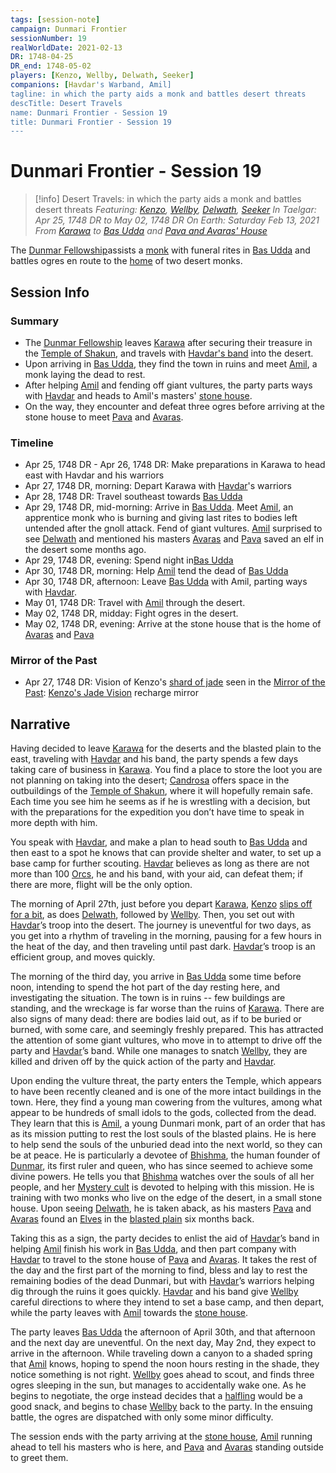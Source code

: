 ```yaml
---
tags: [session-note]
campaign: Dunmari Frontier
sessionNumber: 19
realWorldDate: 2021-02-13
DR: 1748-04-25
DR_end: 1748-05-02
players: [Kenzo, Wellby, Delwath, Seeker]
companions: [Havdar's Warband, Amil]
tagline: in which the party aids a monk and battles desert threats
descTitle: Desert Travels
name: Dunmari Frontier - Session 19
title: Dunmari Frontier - Session 19
---
```

# Dunmari Frontier - Session 19

>[!info] Desert Travels: in which the party aids a monk and battles desert threats
> *Featuring: [Kenzo](<../../../people/pcs/dunmar-fellowship/kenzo.md>), [Wellby](<../../../people/pcs/dunmar-fellowship/wellby.md>), [Delwath](<../../../people/pcs/dunmar-fellowship/delwath.md>), [Seeker](<../../../people/pcs/dunmar-fellowship/seeker.md>)*
> *In Taelgar: Apr 25, 1748 DR to May 02, 1748 DR*
> *On Earth: Saturday Feb 13, 2021*
> *From [Karawa](<../../../gazetteer/greater-dunmar/realms/dunmar/eastern-dunmar/karawa.md>) to [Bas Udda](<../../../gazetteer/greater-dunmar/realms/dunmar/eastern-dunmar/bas-udda.md>) and [Pava and Avaras' House](<../../../gazetteer/greater-dunmar/dunmari-basin/pava-and-avaras-house.md>)*

The [Dunmar Fellowship](<../../../people/pcs/dunmar-fellowship/dunmar-fellowship.md>)assists a [monk](<../../../people/dunmari/amil.md>) with funeral rites in [Bas Udda](<../../../gazetteer/greater-dunmar/realms/dunmar/eastern-dunmar/bas-udda.md>) and battles ogres en route to the [home](<../../../gazetteer/greater-dunmar/dunmari-basin/pava-and-avaras-house.md>) of two desert monks.

## Session Info
### Summary
- The [Dunmar Fellowship](<../../../people/pcs/dunmar-fellowship/dunmar-fellowship.md>) leaves [Karawa](<../../../gazetteer/greater-dunmar/realms/dunmar/eastern-dunmar/karawa.md>) after securing their treasure in the [Temple of Shakun](<../../../gazetteer/greater-dunmar/realms/dunmar/eastern-dunmar/temple-of-shakun.md>), and travels with [Havdar's band](<../../../groups/havdar-s-warband.md>) into the desert.
- Upon arriving in [Bas Udda](<../../../gazetteer/greater-dunmar/realms/dunmar/eastern-dunmar/bas-udda.md>), they find the town in ruins and meet [Amil](<../../../people/dunmari/amil.md>), a monk laying the dead to rest.
- After helping [Amil](<../../../people/dunmari/amil.md>) and fending off giant vultures, the party parts ways with [Havdar](<../../../people/dunmari/havdar.md>) and heads to Amil's masters' [stone house](<../../../gazetteer/greater-dunmar/dunmari-basin/pava-and-avaras-house.md>).
- On the way, they encounter and defeat three ogres before arriving at the stone house to meet [Pava](<../../../people/dunmari/pava.md>) and [Avaras](<../../../people/dunmari/avaras.md>).

### Timeline
- Apr 25, 1748 DR - Apr 26, 1748 DR: Make preparations in Karawa to head east with Havdar and his warriors
- Apr 27, 1748 DR, morning: Depart Karawa with [Havdar](<../../../people/dunmari/havdar.md>)'s warriors
- Apr 28, 1748 DR: Travel southeast towards [Bas Udda](<../../../gazetteer/greater-dunmar/realms/dunmar/eastern-dunmar/bas-udda.md>)
- Apr 29, 1748 DR, mid-morning: Arrive in [Bas Udda](<../../../gazetteer/greater-dunmar/realms/dunmar/eastern-dunmar/bas-udda.md>). Meet [Amil](<../../../people/dunmari/amil.md>), an apprentice monk who is burning and giving last rites to bodies left untended after the gnoll attack. Fend of giant vultures. [Amil](<../../../people/dunmari/amil.md>) surprised to see [Delwath](<../../../people/pcs/dunmar-fellowship/delwath.md>) and mentioned his masters [Avaras](<../../../people/dunmari/avaras.md>) and [Pava](<../../../people/dunmari/pava.md>) saved an elf in the desert some months ago.
- Apr 29, 1748 DR, evening: Spend night in[Bas Udda](<../../../gazetteer/greater-dunmar/realms/dunmar/eastern-dunmar/bas-udda.md>)
- Apr 30, 1748 DR, morning: Help [Amil](<../../../people/dunmari/amil.md>) tend the dead of [Bas Udda](<../../../gazetteer/greater-dunmar/realms/dunmar/eastern-dunmar/bas-udda.md>)
- Apr 30, 1748 DR, afternoon: Leave [Bas Udda](<../../../gazetteer/greater-dunmar/realms/dunmar/eastern-dunmar/bas-udda.md>) with Amil, parting ways with [Havdar](<../../../people/dunmari/havdar.md>). 
- May 01, 1748 DR: Travel with [Amil](<../../../people/dunmari/amil.md>) through the desert.
- May 02, 1748 DR, midday: Fight ogres in the desert. 
- May 02, 1748 DR, evening: Arrive at the stone house that is the home of [Avaras](<../../../people/dunmari/avaras.md>) and [Pava](<../../../people/dunmari/pava.md>)

### Mirror of the Past
- Apr 27, 1748 DR: Vision of Kenzo's [shard of jade](<../treasure/jade-piece-of-rai-s-hand.md>) seen in the [Mirror of the Past](<../treasure/mirror-of-the-past.md>): [Kenzo's Jade Vision](<../mirror-visions/kenzo-s-jade-vision.md>)  recharge mirror

## Narrative
Having decided to leave [Karawa](<../../../gazetteer/greater-dunmar/realms/dunmar/eastern-dunmar/karawa.md>) for the deserts and the blasted plain to the east, traveling with [Havdar](<../../../people/dunmari/havdar.md>) and his band, the party spends a few days taking care of business in [Karawa](<../../../gazetteer/greater-dunmar/realms/dunmar/eastern-dunmar/karawa.md>). You find a place to store the loot you are not planning on taking into the desert; [Candrosa](<../../../people/dunmari/candrosa.md>) offers space in the outbuildings of the [Temple of Shakun](<../../../gazetteer/greater-dunmar/realms/dunmar/eastern-dunmar/temple-of-shakun.md>), where it will hopefully remain safe. Each time you see him he seems as if he is wrestling with a decision, but with the preparations for the expedition you don’t have time to speak in more depth with him.

You speak with [Havdar](<../../../people/dunmari/havdar.md>), and make a plan to head south to [Bas Udda](<../../../gazetteer/greater-dunmar/realms/dunmar/eastern-dunmar/bas-udda.md>) and then east to a spot he knows that can provide shelter and water, to set up a base camp for further scouting. [Havdar](<../../../people/dunmari/havdar.md>) believes as long as there are not more than 100 [Orcs](<../../../species/orcs.md>), he and his band, with your aid, can defeat them; if there are more, flight will be the only option. 

The morning of April 27th, just before you depart [Karawa](<../../../gazetteer/greater-dunmar/realms/dunmar/eastern-dunmar/karawa.md>), [Kenzo](<../../../people/pcs/dunmar-fellowship/kenzo.md>) [slips off for a bit](<../mirror-visions/kenzo-s-jade-vision.md>), as does [Delwath](<../../../people/pcs/dunmar-fellowship/delwath.md>), followed by [Wellby](<../../../people/pcs/dunmar-fellowship/wellby.md>). Then, you set out with [Havdar](<../../../people/dunmari/havdar.md>)’s troop into the desert. The journey is uneventful for two days, as you get into a rhythm of traveling in the morning, pausing for a few hours in the heat of the day, and then traveling until past dark. [Havdar](<../../../people/dunmari/havdar.md>)’s troop is an efficient group, and moves quickly.

The morning of the third day, you arrive in [Bas Udda](<../../../gazetteer/greater-dunmar/realms/dunmar/eastern-dunmar/bas-udda.md>) some time before noon, intending to spend the hot part of the day resting here, and investigating the situation. The town is in ruins -- few buildings are standing, and the wreckage is far worse than the ruins of [Karawa](<../../../gazetteer/greater-dunmar/realms/dunmar/eastern-dunmar/karawa.md>). There are also signs of many dead: there are bodies laid out, as if to be buried or burned, with some care, and seemingly freshly prepared. This has attracted the attention of some giant vultures, who move in to attempt to drive off the party and [Havdar](<../../../people/dunmari/havdar.md>)’s band. While one manages to snatch [Wellby](<../../../people/pcs/dunmar-fellowship/wellby.md>), they are killed and driven off by the quick action of the party and [Havdar](<../../../people/dunmari/havdar.md>). 

Upon ending the vulture threat, the party enters the Temple, which appears to have been recently cleaned and is one of the more intact buildings in the town. Here, they find a young man cowering from the vultures, among what appear to be hundreds of small idols to the gods, collected from the dead. They learn that this is [Amil](<../../../people/dunmari/amil.md>), a young Dunmari monk, part of an order that has as its mission putting to rest the lost souls of the blasted plains. He is here to help send the souls of the unburied dead into the next world, so they can be at peace. He is particularly a devotee of [Bhishma](<../../../gods-and-religions/gods/incorporeal-gods/dunmari-pantheon/bhishma.md>), the human founder of [Dunmar](<../../../gazetteer/greater-dunmar/realms/dunmar/dunmar.md>), its first ruler and queen, who has since seemed to achieve some divine powers. He tells you that [Bhishma](<../../../gods-and-religions/gods/incorporeal-gods/dunmari-pantheon/bhishma.md>) watches over the souls of all her people, and her [Mystery cult](<../../../groups/dunmari-mystery-cults/order-of-the-awakened-soul.md>) is devoted to helping with this mission. He is training with two monks who live on the edge of the desert, in a small stone house. Upon seeing [Delwath](<../../../people/pcs/dunmar-fellowship/delwath.md>), he is taken aback, as his masters [Pava](<../../../people/dunmari/pava.md>) and [Avaras](<../../../people/dunmari/avaras.md>) found an [Elves](<../../../species/elves.md>) in the [blasted plain](<../../../gazetteer/greater-dunmar/dunmari-basin/nashtkar.md>) six months back. 

Taking this as a sign, the party decides to enlist the aid of [Havdar](<../../../people/dunmari/havdar.md>)’s band in helping [Amil](<../../../people/dunmari/amil.md>) finish his work in [Bas Udda](<../../../gazetteer/greater-dunmar/realms/dunmar/eastern-dunmar/bas-udda.md>), and then part company with [Havdar](<../../../people/dunmari/havdar.md>) to travel to the stone house of [Pava](<../../../people/dunmari/pava.md>) and [Avaras](<../../../people/dunmari/avaras.md>). It takes the rest of the day and the first part of the morning to find, bless and lay to rest the remaining bodies of the dead Dunmari, but with [Havdar](<../../../people/dunmari/havdar.md>)’s warriors helping dig through the ruins it goes quickly. [Havdar](<../../../people/dunmari/havdar.md>) and his band give [Wellby](<../../../people/pcs/dunmar-fellowship/wellby.md>) careful directions to where they intend to set a base camp, and then depart, while the party leaves with [Amil](<../../../people/dunmari/amil.md>) towards the [stone house](<../../../gazetteer/greater-dunmar/dunmari-basin/pava-and-avaras-house.md>). 

The party leaves [Bas Udda](<../../../gazetteer/greater-dunmar/realms/dunmar/eastern-dunmar/bas-udda.md>) the afternoon of April 30th, and that afternoon and the next day are uneventful. On the next day, May 2nd, they expect to arrive in the afternoon. While traveling down a canyon to a shaded spring that [Amil](<../../../people/dunmari/amil.md>) knows, hoping to spend the noon hours resting in the shade, they notice something is not right. [Wellby](<../../../people/pcs/dunmar-fellowship/wellby.md>) goes ahead to scout, and finds three ogres sleeping in the sun, but manages to accidentally wake one. As he begins to negotiate, the orge instead decides that a [halfling](<../../../species/halflings.md>) would be a good snack, and begins to chase [Wellby](<../../../people/pcs/dunmar-fellowship/wellby.md>) back to the party. In the ensuing battle, the ogres are dispatched with only some minor difficulty. 

The session ends with the party arriving at the [stone house](<../../../gazetteer/greater-dunmar/dunmari-basin/pava-and-avaras-house.md>), [Amil](<../../../people/dunmari/amil.md>) running ahead to tell his masters who is here, and [Pava](<../../../people/dunmari/pava.md>) and [Avaras](<../../../people/dunmari/avaras.md>) standing outside to greet them.
